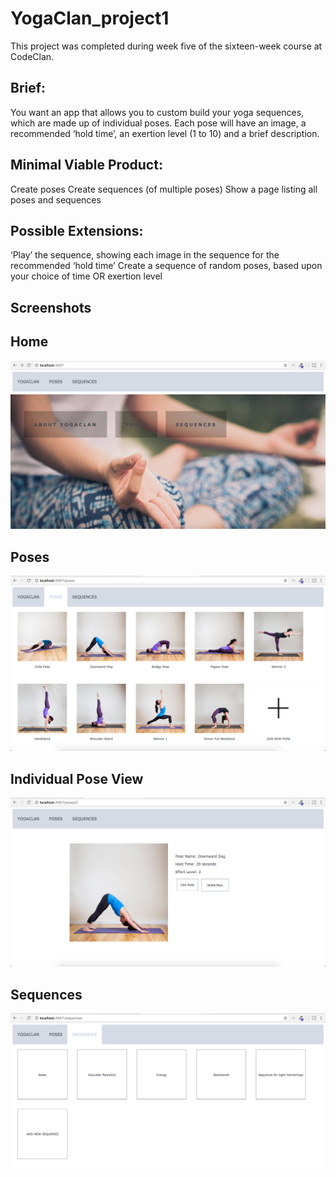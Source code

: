 # YogaClan_project1


This project was completed during week five of the sixteen-week course at CodeClan.

## Brief:
You want an app that allows you to custom build your yoga sequences, which are made up of individual poses. 
Each pose will have an image, a recommended ‘hold time’, an exertion level (1 to 10) and a brief description.

## Minimal Viable Product:
Create poses
Create sequences (of multiple poses)
Show a page listing all poses and sequences

## Possible Extensions:
‘Play’ the sequence, showing each image in the sequence for the recommended ‘hold time’
Create a sequence of random poses, based upon your choice of time OR exertion level

## Screenshots
## Home
![Alt text](https://raw.githubusercontent.com/aliceloudon/YogaClan_project1/master/images/home.png?raw=true "Optional Title")
## Poses
![Alt text](https://raw.githubusercontent.com/aliceloudon/YogaClan_project1/master/images/poses.png?raw=true "Optional Title")
![Alt text](https://raw.githubusercontent.com/aliceloudon/YogaClan_project1/master/images/poses_2.png?raw=true "Optional Title")

## Individual Pose View
![Alt text](https://raw.githubusercontent.com/aliceloudon/YogaClan_project1/master/images/pose_individual.png?raw=true "Optional Title")

## Sequences
![Alt text](https://raw.githubusercontent.com/aliceloudon/YogaClan_project1/master/images/sequences.png?raw=true "Optional Title")
